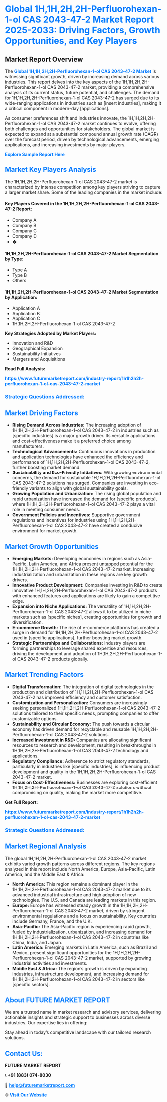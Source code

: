 <h1 style="color: #007BFF;">Global 1H,1H,2H,2H-Perfluorohexan-1-ol CAS 2043-47-2 Market Report 2025-2033: Driving Factors, Growth Opportunities, and Key Players</h1>

<section id="overview">
<h2>Market Report Overview</h2>
<p>The <a href="https://www.futuremarketreport.com/industry-report/1h1h2h2h-perfluorohexan-1-ol-cas-2043-47-2-market" style="color: #007BFF; text-decoration: none;"><strong>Global 1H,1H,2H,2H-Perfluorohexan-1-ol CAS 2043-47-2 Market</strong></a> is witnessing significant growth, driven by increasing demand across various industries. This report delves into the key aspects of the 1H,1H,2H,2H-Perfluorohexan-1-ol CAS 2043-47-2 market, providing a comprehensive analysis of its current status, future potential, and challenges. The demand for 1H,1H,2H,2H-Perfluorohexan-1-ol CAS 2043-47-2 has surged due to its wide-ranging applications in industries such as [insert industries], making it a critical component in modern-day [applications].</p>
<p>As consumer preferences shift and industries innovate, the 1H,1H,2H,2H-Perfluorohexan-1-ol CAS 2043-47-2 market continues to evolve, offering both challenges and opportunities for stakeholders. The global market is expected to expand at a substantial compound annual growth rate (CAGR) over the forecast period, driven by technological advancements, emerging applications, and increasing investments by major players.</p>
</section>

<section id="overview">
<p><a href="https://www.futuremarketreport.com/request-sample/reportId=116754" style="color: #007BFF; text-decoration: none;"><strong>Explore Sample Report Here</strong></a></p>
</section>

<section id="key-players">
<h2 style="color: #007BFF;">Market Key Players Analysis</h2>
<p>The 1H,1H,2H,2H-Perfluorohexan-1-ol CAS 2043-47-2 market is characterized by intense competition among key players striving to capture a larger market share. Some of the leading companies in the market include:</p>
<h4>Key Players Covered in the 1H,1H,2H,2H-Perfluorohexan-1-ol CAS 2043-47-2 Report:</h4>
<ul><li>Company A</li><li>Company B</li><li>Company C</li><li>Company D</li><li>�</li></ul>
<h4>1H,1H,2H,2H-Perfluorohexan-1-ol CAS 2043-47-2 Market Segmentation by Type:</h4>
<ul><li>Type A</li><li>Type B</li><li>Others</li></ul>

<h4>1H,1H,2H,2H-Perfluorohexan-1-ol CAS 2043-47-2 Market Segmentation by Application:</h4>
<ul><li>Application A</li><li>Application B</li><li>Application C</li><li>1H,1H,2H,2H-Perfluorohexan-1-ol CAS 2043-47-2</li></ul>
<p><strong>Key Strategies Adopted by Market Players:</strong></p>
<ul>
<li>Innovation and R&D</li>
<li>Geographical Expansion</li>
<li>Sustainability Initiatives</li>
<li>Mergers and Acquisitions</li>
</ul>
</section>

<section>
<p><strong>Read Full Analysis: </strong></p><a href="https://www.futuremarketreport.com/industry-report/1h1h2h2h-perfluorohexan-1-ol-cas-2043-47-2-market" style="color: #007BFF; text-decoration: none;"><strong>https://www.futuremarketreport.com/industry-report/1h1h2h2h-perfluorohexan-1-ol-cas-2043-47-2-market</strong></a>
<h3 style="color: #007BFF;">Strategic Questions Addressed:</h3>
</section>

<section id="driving-factors">
<h2 style="color: #007BFF;">Market Driving Factors</h2>
<ul>
<li><strong>Rising Demand Across Industries:</strong> The increasing adoption of 1H,1H,2H,2H-Perfluorohexan-1-ol CAS 2043-47-2 in industries such as [specific industries] is a major growth driver. Its versatile applications and cost-effectiveness make it a preferred choice among manufacturers.</li>
<li><strong>Technological Advancements:</strong> Continuous innovations in production and application technologies have enhanced the efficiency and performance of 1H,1H,2H,2H-Perfluorohexan-1-ol CAS 2043-47-2, further boosting market demand.</li>
<li><strong>Sustainability and Eco-Friendly Initiatives:</strong> With growing environmental concerns, the demand for sustainable 1H,1H,2H,2H-Perfluorohexan-1-ol CAS 2043-47-2 solutions has surged. Companies are investing in eco-friendly variants to align with global sustainability goals.</li>
<li><strong>Growing Population and Urbanization:</strong> The rising global population and rapid urbanization have increased the demand for [specific products], where 1H,1H,2H,2H-Perfluorohexan-1-ol CAS 2043-47-2 plays a vital role in meeting consumer needs.</li>
<li><strong>Government Policies and Incentives:</strong> Supportive government regulations and incentives for industries using 1H,1H,2H,2H-Perfluorohexan-1-ol CAS 2043-47-2 have created a conducive environment for market growth.</li>
</ul>
</section>

<section id="growth-opportunities">
<h2 style="color: #007BFF;">Market Growth Opportunities</h2>
<ul>
<li><strong>Emerging Markets:</strong> Developing economies in regions such as Asia-Pacific, Latin America, and Africa present untapped potential for the 1H,1H,2H,2H-Perfluorohexan-1-ol CAS 2043-47-2 market. Increasing industrialization and urbanization in these regions are key growth drivers.</li>
<li><strong>Innovative Product Development:</strong> Companies investing in R&D to create innovative 1H,1H,2H,2H-Perfluorohexan-1-ol CAS 2043-47-2 products with enhanced features and applications are likely to gain a competitive edge.</li>
<li><strong>Expansion into Niche Applications:</strong> The versatility of 1H,1H,2H,2H-Perfluorohexan-1-ol CAS 2043-47-2 allows it to be utilized in niche markets such as [specific niches], creating opportunities for growth and diversification.</li>
<li><strong>E-commerce Growth:</strong> The rise of e-commerce platforms has created a surge in demand for 1H,1H,2H,2H-Perfluorohexan-1-ol CAS 2043-47-2 used in [specific applications], further boosting market growth.</li>
<li><strong>Strategic Partnerships and Collaborations:</strong> Industry players are forming partnerships to leverage shared expertise and resources, driving the development and adoption of 1H,1H,2H,2H-Perfluorohexan-1-ol CAS 2043-47-2 products globally.</li>
</ul>
</section>

<section id="trending-factors">
<h2 style="color: #007BFF;">Market Trending Factors</h2>
<ul>
<li><strong>Digital Transformation:</strong> The integration of digital technologies in the production and distribution of 1H,1H,2H,2H-Perfluorohexan-1-ol CAS 2043-47-2 has improved efficiency and customer satisfaction.</li>
<li><strong>Customization and Personalization:</strong> Consumers are increasingly seeking personalized 1H,1H,2H,2H-Perfluorohexan-1-ol CAS 2043-47-2 solutions tailored to their specific needs, prompting companies to offer customizable options.</li>
<li><strong>Sustainability and Circular Economy:</strong> The push towards a circular economy has driven demand for recyclable and reusable 1H,1H,2H,2H-Perfluorohexan-1-ol CAS 2043-47-2 solutions.</li>
<li><strong>Increased Investment in R&D:</strong> Companies are allocating significant resources to research and development, resulting in breakthroughs in 1H,1H,2H,2H-Perfluorohexan-1-ol CAS 2043-47-2 technology and applications.</li>
<li><strong>Regulatory Compliance:</strong> Adherence to strict regulatory standards, particularly in industries like [specific industries], is influencing product development and quality in the 1H,1H,2H,2H-Perfluorohexan-1-ol CAS 2043-47-2 market.</li>
<li><strong>Focus on Cost-Effectiveness:</strong> Businesses are exploring cost-efficient 1H,1H,2H,2H-Perfluorohexan-1-ol CAS 2043-47-2 solutions without compromising on quality, making the market more competitive.</li>
</ul>
</section>

<section>
<p><strong>Get Full Report: </strong></p><a href="https://www.futuremarketreport.com/industry-report/1h1h2h2h-perfluorohexan-1-ol-cas-2043-47-2-market" style="color: #007BFF; text-decoration: none;"><strong>https://www.futuremarketreport.com/industry-report/1h1h2h2h-perfluorohexan-1-ol-cas-2043-47-2-market</strong></a>
<h3 style="color: #007BFF;">Strategic Questions Addressed:</h3>
</section>


<section id="regional-analysis">
<h2 style="color: #007BFF;">Market Regional Analysis</h2>
<p>The global 1H,1H,2H,2H-Perfluorohexan-1-ol CAS 2043-47-2 market exhibits varied growth patterns across different regions. The key regions analyzed in this report include North America, Europe, Asia-Pacific, Latin America, and the Middle East & Africa:</p>
<ul>
<li><strong>North America:</strong> This region remains a dominant player in the 1H,1H,2H,2H-Perfluorohexan-1-ol CAS 2043-47-2 market due to its advanced industrial infrastructure and high adoption of new technologies. The U.S. and Canada are leading markets in this region.</li>
<li><strong>Europe:</strong> Europe has witnessed steady growth in the 1H,1H,2H,2H-Perfluorohexan-1-ol CAS 2043-47-2 market, driven by stringent environmental regulations and a focus on sustainability. Key countries include Germany, France, and the U.K.</li>
<li><strong>Asia-Pacific:</strong> The Asia-Pacific region is experiencing rapid growth, fueled by industrialization, urbanization, and increasing demand for 1H,1H,2H,2H-Perfluorohexan-1-ol CAS 2043-47-2 in countries like China, India, and Japan.</li>
<li><strong>Latin America:</strong> Emerging markets in Latin America, such as Brazil and Mexico, present significant opportunities for the 1H,1H,2H,2H-Perfluorohexan-1-ol CAS 2043-47-2 market, supported by growing industrial activities and investments.</li>
<li><strong>Middle East & Africa:</strong> The region’s growth is driven by expanding industries, infrastructure development, and increasing demand for 1H,1H,2H,2H-Perfluorohexan-1-ol CAS 2043-47-2 in sectors like [specific sectors].</li>
</ul>
</section>

<footer>
<h2 style="color: #007BFF;">About FUTURE MARKET REPORT</h2>
<p>We are a trusted name in market research and advisory services, delivering actionable insights and strategic support to businesses across diverse industries. Our expertise lies in offering:</p>

<p>Stay ahead in today’s competitive landscape with our tailored research solutions.</p>

<h2 style="color: #007BFF;">Contact Us:</h2>
<p><strong>FUTURE MARKET REPORT</strong></p>
<p>📞 <strong>+91 (883) 074-8030</strong></p>
<p>📧 <strong><a href="mailto:help@futuremarketreport.com" style="color: #007BFF;">help@futuremarketreport.com</a></strong></p>
<p>🌐 <strong><a href="https://www.futuremarketreport.com/" style="color: #007BFF;">Visit Our Website</a></strong></p>
</footer>